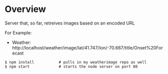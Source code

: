 # Overview

Server that, so far, retreives images based on an encoded URL

For Example:
* Weather: http://localhost/weather/image/lat/41.747/lon/-70.667/title/Onset%20Forecast

```To install:
$ npm install           # pulls in my weatherimage repo as well
$ npm start             # starts the node server on port 80
```
